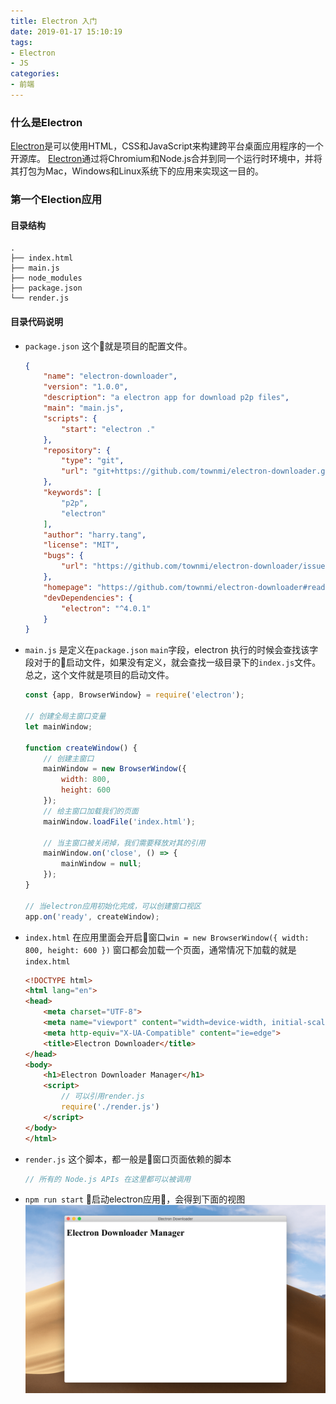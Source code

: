 ```yaml
---
title: Electron 入门
date: 2019-01-17 15:10:19
tags:
- Electron
- JS
categories:
- 前端
---
```


### 什么是Electron
[Electron](https://electronjs.org/)是可以使用HTML，CSS和JavaScript来构建跨平台桌面应用程序的一个开源库。 [Electron](https://www.chromium.org/)通过将Chromium和Node.js合并到同一个运行时环境中，并将其打包为Mac，Windows和Linux系统下的应用来实现这一目的。

<!-- more -->

### 第一个Election应用

#### 目录结构
```
.
├── index.html
├── main.js
├── node_modules
├── package.json
└── render.js
```

#### 目录代码说明
* `package.json` 这个就是项目的配置文件。
    ```json
    {
        "name": "electron-downloader",
        "version": "1.0.0",
        "description": "a electron app for download p2p files",
        "main": "main.js",
        "scripts": {
            "start": "electron ."
        },
        "repository": {
            "type": "git",
            "url": "git+https://github.com/townmi/electron-downloader.git"
        },
        "keywords": [
            "p2p",
            "electron"
        ],
        "author": "harry.tang",
        "license": "MIT",
        "bugs": {
            "url": "https://github.com/townmi/electron-downloader/issues"
        },
        "homepage": "https://github.com/townmi/electron-downloader#readme",
        "devDependencies": {
            "electron": "^4.0.1"
        }
    }
    ```
* `main.js` 是定义在`package.json` `main`字段，electron 执行的时候会查找该字段对于的启动文件，如果没有定义，就会查找一级目录下的`index.js`文件。总之，这个文件就是项目的启动文件。
    ```javascript
    const {app, BrowserWindow} = require('electron');

    // 创建全局主窗口变量
    let mainWindow;

    function createWindow() {
        // 创建主窗口
        mainWindow = new BrowserWindow({
            width: 800,
            height: 600
        });
        // 给主窗口加载我们的页面
        mainWindow.loadFile('index.html');

        // 当主窗口被关闭掉，我们需要释放对其的引用
        mainWindow.on('close', () => {
            mainWindow = null;
        });
    }

    // 当electron应用初始化完成，可以创建窗口视区
    app.on('ready', createWindow);
    ```
* `index.html` 在应用里面会开启窗口`win = new BrowserWindow({ width: 800, height: 600 })` 窗口都会加载一个页面，通常情况下加载的就是`index.html`
    ```html
    <!DOCTYPE html>
    <html lang="en">
    <head>
        <meta charset="UTF-8">
        <meta name="viewport" content="width=device-width, initial-scale=1.0">
        <meta http-equiv="X-UA-Compatible" content="ie=edge">
        <title>Electron Downloader</title>
    </head>
    <body>
        <h1>Electron Downloader Manager</h1>
        <script>
            // 可以引用render.js
            require('./render.js')
        </script>
    </body>
    </html>
    ```
* `render.js` 这个脚本，都一般是窗口页面依赖的脚本
    ```javascript
    // 所有的 Node.js APIs 在这里都可以被调用
    ```
* `npm run start` 启动electron应用，会得到下面的视图
![Electron Downloader](/uploads/20190117/1.png)

### 